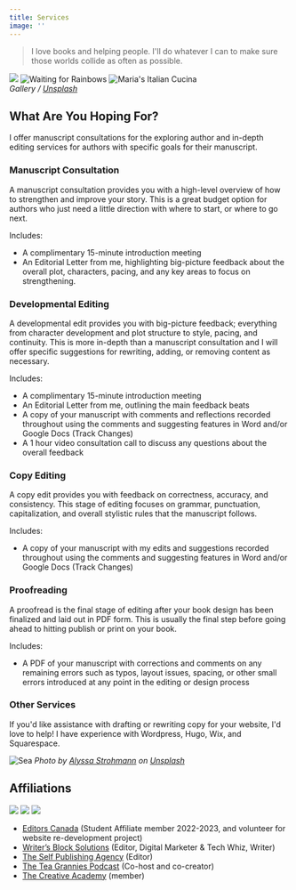 ```yaml
---
title: Services
image: ''
---
```


> I love books and helping people. I'll do whatever I can to make sure those worlds collide as often as possible.

<div class="gallery-box">
  <div class="gallery">
    <img src="/images/through-fire-and-ruin.jpg" loading="lazy">
    <img src="https://via.placeholder.com/1200x800" alt="Waiting for Rainbows" loading="lazy">
    <img src="https://via.placeholder.com/1200x800" alt="Maria's Italian Cucina" loading="lazy">
  </div>
  <em>Gallery / <a href="https://via.placeholder.com/1200x800" target="_blank">Unsplash</a></em>
</div>

## What Are You Hoping For?

I offer manuscript consultations for the exploring author and in-depth editing services for authors with specific goals for their manuscript.

### Manuscript Consultation
A manuscript consultation provides you with a high-level overview of how to strengthen and improve your story. This is a great budget option for authors who just need a little direction with where to start, or where to go next.

Includes:
- A complimentary 15-minute introduction meeting 
- An Editorial Letter from me, highlighting big-picture feedback about the overall plot, characters, pacing, and any key areas to focus on strengthening.

### Developmental Editing
A developmental edit provides you with big-picture feedback; everything from character development and plot structure to style, pacing, and continuity. This is more in-depth than a manuscript consultation and I will offer specific suggestions for rewriting, adding, or removing content as necessary.

Includes:
- A complimentary 15-minute introduction meeting 
- An Editorial Letter from me, outlining the main feedback beats
- A copy of your manuscript with comments and reflections recorded throughout using the comments and suggesting features in Word and/or Google Docs (Track Changes)
- A 1 hour video consultation call to discuss any questions about the overall feedback 

### Copy Editing
A copy edit provides you with feedback on correctness, accuracy, and consistency. This stage of editing focuses on grammar, punctuation, capitalization, and overall stylistic rules that the manuscript follows.

Includes:
- A copy of your manuscript with my edits and suggestions recorded throughout using the comments and suggesting features in Word and/or Google Docs (Track Changes)

### Proofreading
A proofread is the final stage of editing after your book design has been finalized and laid out in PDF form. This is usually the final step before going ahead to hitting publish or print on your book.

Includes:
- A PDF of your manuscript with corrections and comments on any remaining errors such as typos, layout issues, spacing, or other small errors introduced at any point in the editing or design process

### Other Services

If you'd like assistance with drafting or rewriting copy for your website, I'd love to help! I have experience with Wordpress, Hugo, Wix, and Squarespace.

![Sea](https://via.placeholder.com/1200x800)
*Photo by [Alyssa Strohmann](https://via.placeholder.com/1200x800) on [Unsplash](https://via.placeholder.com/1200x800)*

## Affiliations

<div class="gallery-box">
  <div class="gallery">
    <img src="/images/editors-canada-affiliate.jpg" loading="lazy">
    <img src="/images/wbs-affiliate.jpg" loading="lazy">
    <img src="/images/tspa-affiliate.jpg" loading="lazy">
  </div>
</div>

- [Editors Canada](https://www.editors.ca/) (Student Affiliate member 2022-2023, and volunteer for website re-development project)
- [Writer’s Block Solutions](https://writersblocksolutions.ca/) (Editor, Digital Marketer & Tech Whiz, Writer)
- [The Self Publishing Agency](https://theselfpublishingagency.com/) (Editor)
- [The Tea Grannies Podcast](https://shows.acast.com/the-tea-grannies) (Co-host and co-creator)
- [The Creative Academy](https://creativeacademyforwriters.com/) (member)